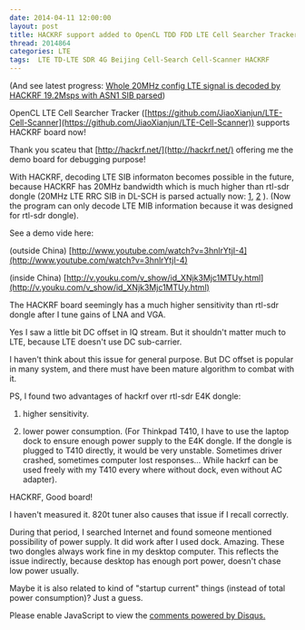 ```yaml
---
date: 2014-04-11 12:00:00
layout: post
title: HACKRF support added to OpenCL TDD FDD LTE Cell Searcher Tracker
thread: 2014864
categories: LTE
tags:  LTE TD-LTE SDR 4G Beijing Cell-Search Cell-Scanner HACKRF
---
```


(And see latest progress: [Whole 20MHz config LTE signal is decoded by HACKRF 19.2Msps with ASN1 SIB parsed](http://sdr-x.github.io/Whole%2020MHz%20config%20LTE%20signal%20is%20decoded%20by%20HACKRF%2019.2Msps%20with%20ASN1%20SIB%20parsed/))

OpenCL LTE Cell Searcher Tracker ([https://github.com/JiaoXianjun/LTE-Cell-Scanner](https://github.com/JiaoXianjun/LTE-Cell-Scanner)) supports HACKRF board now!

Thank you scateu that [http://hackrf.net/](http://hackrf.net/) offering me the demo board for debugging purpose!

With HACKRF, decoding LTE SIB informaton becomes possible in the future, 
because HACKRF has 20MHz bandwidth which is much higher than rtl-sdr dongle (20MHz LTE RRC SIB in DL-SCH is parsed actually now: [1](http://sdr-x.github.io/Whole%2020MHz%20config%20LTE%20signal%20is%20decoded%20by%20HACKRF%2019.2Msps%20with%20ASN1%20SIB%20parsed/), [2](http://sdr-x.github.io/LTE-SIB-decoding-by-asn1c/) ). 
(Now the program can only decode LTE MIB information because it was designed for rtl-sdr dongle).

See a demo vide here:

(outside China) [http://www.youtube.com/watch?v=3hnlrYtjI-4](http://www.youtube.com/watch?v=3hnlrYtjI-4)

(inside China) [http://v.youku.com/v_show/id_XNjk3Mjc1MTUy.html](http://v.youku.com/v_show/id_XNjk3Mjc1MTUy.html)

The HACKRF board seemingly has a much higher sensitivity than rtl-sdr dongle after I tune gains of LNA and VGA.

Yes I saw a little bit DC offset in IQ stream. But it shouldn't matter much to LTE, because LTE doesn't use DC sub-carrier.

I haven't think about this issue for general purpose. But DC offset is popular in many system, and there must have been mature algorithm to combat with it.

PS, I found two advantages of hackrf over rtl-sdr E4K dongle:

1. higher sensitivity.

2. lower power consumption. 
(For Thinkpad T410, I have to use the laptop dock to ensure enough power supply to the E4K dongle. 
If the dongle is plugged to T410 directly, it would be very unstable. Sometimes driver crashed, 
sometimes computer lost responses... While hackrf can be used freely with my T410 every where without dock, 
even without AC adapter).

HACKRF, Good board!

I haven't measured it. 820t tuner also causes that issue if I recall correctly.

During that period, I searched Internet and found someone mentioned possibility of power supply. 
It did work after I used dock. Amazing.
These two dongles always work fine in my desktop computer. This reflects the issue indirectly, 
because desktop has enough port power, doesn't chase low power usually.

Maybe it is also related to kind of "startup current" things (instead of total power consumption)? Just a guess.


<div id="disqus_thread"></div>
<script type="text/javascript">
    /* * * CONFIGURATION VARIABLES: EDIT BEFORE PASTING INTO YOUR WEBPAGE * * */
    var disqus_shortname = 'jiaoxianjun'; // required: replace example with your forum shortname

    /* * * DON'T EDIT BELOW THIS LINE * * */
    (function() {
        var dsq = document.createElement('script'); dsq.type = 'text/javascript'; dsq.async = true;
        dsq.src = '//' + disqus_shortname + '.disqus.com/embed.js';
        (document.getElementsByTagName('head')[0] || document.getElementsByTagName('body')[0]).appendChild(dsq);
    })();
</script>
<noscript>Please enable JavaScript to view the <a href="http://disqus.com/?ref_noscript">comments powered by Disqus.</a></noscript>


<script>
  (function(i,s,o,g,r,a,m){i['GoogleAnalyticsObject']=r;i[r]=i[r]||function(){
  (i[r].q=i[r].q||[]).push(arguments)},i[r].l=1*new Date();a=s.createElement(o),
  m=s.getElementsByTagName(o)[0];a.async=1;a.src=g;m.parentNode.insertBefore(a,m)
  })(window,document,'script','//www.google-analytics.com/analytics.js','ga');

  ga('create', 'UA-56112029-1', 'auto');
  ga('send', 'pageview');

</script>
